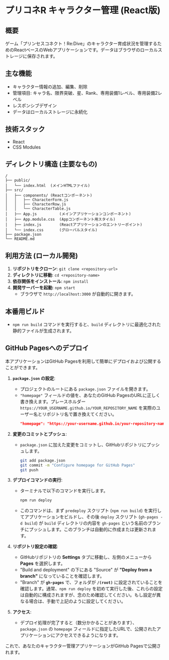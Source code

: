 # プリコネR キャラクター管理 (React版)

## 概要

ゲーム「プリンセスコネクト！Re:Dive」のキャラクター育成状況を管理するためのReactベースのWebアプリケーションです。データはブラウザのローカルストレージに保存されます。

## 主な機能

*   キャラクター情報の追加、編集、削除
*   管理項目: キャラ名、限界突破、星、Rank、専用装備1レベル、専用装備2レベル
*   レスポンシブデザイン
*   データはローカルストレージに永続化

## 技術スタック

*   React
*   CSS Modules

## ディレクトリ構造 (主要なもの)

```
/
├── public/
│   └── index.html  (メインHTMLファイル)
├── src/
│   ├── components/ (Reactコンポーネント)
│   │   ├── CharacterForm.js
│   │   ├── CharacterRow.js
│   │   └── CharacterTable.js
│   ├── App.js          (メインアプリケーションコンポーネント)
│   ├── App.module.css  (Appコンポーネント用スタイル)
│   ├── index.js        (Reactアプリケーションのエントリーポイント)
│   └── index.css       (グローバルスタイル)
├── package.json
└── README.md
```

## 利用方法 (ローカル開発)

1.  **リポジトリをクローン**: `git clone <repository-url>`
2.  **ディレクトリに移動**: `cd <repository-name>`
3.  **依存関係をインストール**: `npm install`
4.  **開発サーバーを起動**: `npm start`
    *   ブラウザで `http://localhost:3000` が自動的に開きます。

## 本番用ビルド

*   `npm run build` コマンドを実行すると、`build` ディレクトリに最適化された静的ファイルが生成されます。

## GitHub Pagesへのデプロイ

本アプリケーションはGitHub Pagesを利用して簡単にデプロイおよび公開することができます。

1.  **`package.json` の設定**:
    *   プロジェクトのルートにある `package.json` ファイルを開きます。
    *   `"homepage"` フィールドの値を、あなたのGitHub PagesのURLに正しく書き換えます。プレースホルダー `https://YOUR_USERNAME.github.io/YOUR_REPOSITORY_NAME` を実際のユーザー名とリポジトリ名で置き換えてください。
        ```json
        "homepage": "https://your-username.github.io/your-repository-name"
        ```

2.  **変更のコミットとプッシュ**:
    *   `package.json` に加えた変更をコミットし、GitHubリポジトリにプッシュします。
        ```bash
        git add package.json
        git commit -m "Configure homepage for GitHub Pages"
        git push
        ```

3.  **デプロイコマンドの実行**:
    *   ターミナルで以下のコマンドを実行します。
        ```bash
        npm run deploy
        ```
    *   このコマンドは、まず `predeploy` スクリプト (`npm run build`) を実行してアプリケーションをビルドし、その後 `deploy` スクリプト (`gh-pages -d build`) が `build` ディレクトリの内容を `gh-pages` という名前のブランチにプッシュします。このブランチは自動的に作成または更新されます。

4.  **リポジトリ設定の確認**:
    *   GitHubリポジトリの **Settings** タブに移動し、左側のメニューから **Pages** を選択します。
    *   "Build and deployment" の下にある "Source" が **"Deploy from a branch"** になっていることを確認します。
    *   "Branch" が **`gh-pages`** で、フォルダが **`/(root)`** に設定されていることを確認します。通常、`npm run deploy` を初めて実行した後、これらの設定は自動的に構成されますが、念のため確認してください。もし設定が異なる場合は、手動で上記のように設定してください。

5.  **アクセス**:
    *   デプロイ処理が完了すると（数分かかることがあります）、`package.json` の `homepage` フィールドに指定したURLで、公開されたアプリケーションにアクセスできるようになります。

これで、あなたのキャラクター管理アプリケーションがGitHub Pagesで公開されます。
